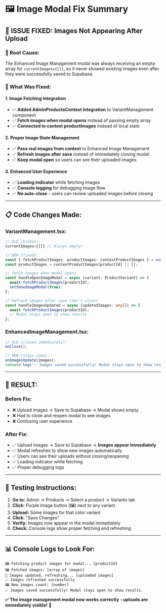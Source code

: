 # 🖼️ Image Modal Fix Summary

## **🚨 ISSUE FIXED: Images Not Appearing After Upload**

### **🎯 Root Cause:**
The Enhanced Image Management modal was always receiving an empty array for `currentImages={[]}`, so it never showed existing images even after they were successfully saved to Supabase.

### **🔧 What Was Fixed:**

#### **1. Image Fetching Integration**
- ✅ **Added AdminProductsContext integration** to VariantManagement component
- ✅ **Fetch images when modal opens** instead of passing empty array
- ✅ **Connected to context productImages** instead of local state

#### **2. Proper Image State Management**
- ✅ **Pass real images from context** to Enhanced Image Management
- ✅ **Refresh images after save** instead of immediately closing modal
- ✅ **Keep modal open** so users can see their uploaded images

#### **3. Enhanced User Experience**
- ✅ **Loading indicator** while fetching images
- ✅ **Console logging** for debugging image flow
- ✅ **No auto-close** - users can review uploaded images before closing

---

## **📋 Code Changes Made:**

### **VariantManagement.tsx:**
```typescript
// OLD (broken):
currentImages={[]} // Always empty!

// NEW (fixed):
const { fetchProductImages, productImages: contextProductImages } = useAdminProducts();
const productImages = contextProductImages[productId] || [];

// Fetch images when modal opens
const handleOpenImageModal = async (variant: ProductVariant) => {
  await fetchProductImages(productId);
  setShowImageModal(true);
};

// Refresh images after save (don't close)
const handleImagesUpdated = async (updatedImages: any[]) => {
  await fetchProductImages(productId);
  // Modal stays open to show results
};
```

### **EnhancedImageManagement.tsx:**
```typescript
// OLD (closed immediately):
onClose();

// NEW (stays open):
onImagesUpdate(images);
console.log('✅ Images saved successfully! Modal stays open to show results.');
```

---

## **🎉 RESULT:**

### **Before Fix:**
- ❌ Upload images → Save to Supabase → Modal shows empty
- ❌ Had to close and reopen modal to see images
- ❌ Confusing user experience

### **After Fix:**
- ✅ Upload images → Save to Supabase → **Images appear immediately**
- ✅ Modal refreshes to show new images automatically
- ✅ Users can see their uploads without closing/reopening
- ✅ Loading indicator while fetching
- ✅ Proper debugging logs

---

## **🧪 Testing Instructions:**

1. **Go to:** Admin → Products → Select a product → Variants tab
2. **Click:** Purple Image button (🖼️) next to any variant
3. **Upload:** Some images for that color variant
4. **Click:** "Save Changes"
5. **Verify:** Images now appear in the modal immediately
6. **Check:** Console logs show proper fetching and refreshing

---

## **📊 Console Logs to Look For:**

```
🖼️ Fetching product images for modal... [productId]
🖼️ Fetched images: [array of images]
🔄 Images updated, refreshing... [uploaded images]
✅ Images refreshed successfully
🖼️ New images count: [number]
✅ Images saved successfully! Modal stays open to show results.
```

**✅ The image management modal now works correctly - uploads are immediately visible!** 🎯
